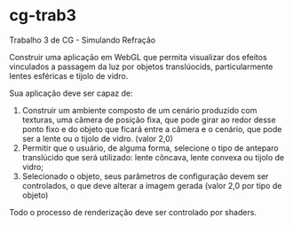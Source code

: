 cg-trab3
========

Trabalho 3 de CG - Simulando Refração

Construir uma aplicação em WebGL que permita visualizar dos efeitos vinculados a passagem da luz por objetos translúocids, particularmente lentes esféricas e tijolo de vidro.

Sua aplicação deve ser capaz de:

  1.  Construir um ambiente composto de um cenário produzido com texturas, uma câmera de posição fixa, que pode girar        ao redor desse ponto fixo e do objeto que ficará entre a câmera e o cenário, que pode ser a lente ou o tijolo de        vidro. (valor 2,0)
  2.	Permitir que o usuário, de alguma forma, selecione o tipo de anteparo translúcido que será utilizado: lente 				      côncava, lente convexa ou tijolo de vidro;
  3.  Selecionado o objeto, seus parâmetros de configuração devem ser controlados, o que deve alterar a imagem gerada         (valor 2,0 por tipo de objeto)
  
  Todo o processo de renderização deve ser controlado por shaders.
